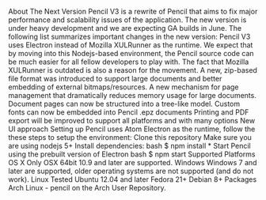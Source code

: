 About The Next Version Pencil V3 is a rewrite of Pencil that aims to fix major performance and scalability issues of the application. The new version is under heavy development and we are expecting GA builds in June. The following list summarizes important changes in the new version: Pencil V3 uses Electron instead of Mozilla XULRunner as the runtime. We expect that by moving into this Nodejs-based environment, the Pencil source code can be much easier for all fellow developers to play with. The fact that Mozilla XULRunner is outdated is also a reason for the movement. A new, zip-based file format was introduced to support large documents and better embedding of external bitmaps/resources. A new mechanism for page management that dramatically reduces memory usage for large documents. Document pages can now be structured into a tree-like model. Custom fonts can now be embedded into Pencil .epz documents Printing and PDF export will be improved to support all platforms and with many options New UI approach Setting up Pencil uses Atom Electron as the runtime, follow the these steps to setup the environment: Clone this repository Make sure you are using nodejs 5+ Install dependencies: bash $ npm install * Start Pencil using the prebuilt version of Electron bash $ npm start Supported Platforms OS X Only OSX 64bit 10.9 and later are supported. Windows Windows 7 and later are supported, older operating systems are not supported (and do not work). Linux Tested Ubuntu 12.04 and later Fedora 21+ Debian 8+ Packages Arch Linux - pencil on the Arch User Repository.